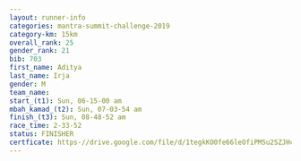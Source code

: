 ```yaml
---
layout: runner-info 
categories: mantra-summit-challenge-2019 
category-km: 15km 
overall_rank: 25
gender_rank: 21
bib: 703
first_name: Aditya
last_name: Irja
gender: M
team_name: 
start_(t1): Sun, 06-15-00 am
mbah_kamad_(t2): Sun, 07-03-54 am
finish_(t3): Sun, 08-48-52 am
race_time: 2-33-52
status: FINISHER
certficate: https-//drive.google.com/file/d/1tegkKO0fe66leOfiPM5u2SZJHcvZsHWw/view?usp=sharing
---
```

